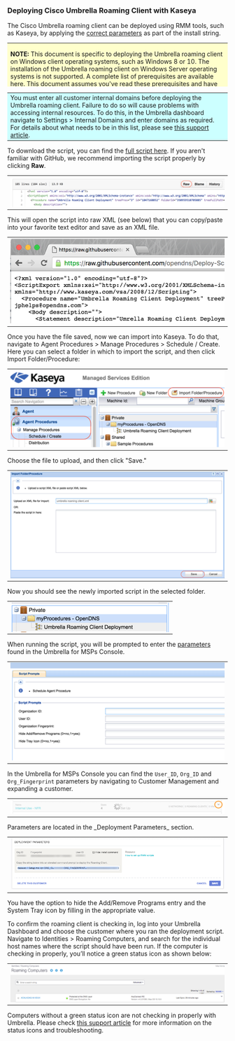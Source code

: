### Deploying Cisco Umbrella Roaming Client with Kaseya

The Cisco Umbrella roaming client can be deployed using RMM tools, such as Kaseya, by applying the <a href="https://docs.umbrella.com/product/msp/automated-deployment/#section-deployment-parameters">correct parameters</a> as part of the install string.  

<div>
<table style="height: 100px; width: 100%">
	<tbody>
		<tr>
			<td bgcolor="#ffffcc">
				<p><strong>NOTE:</strong> This document is specific to deploying the Umbrella roaming client on Windows client operating systems, such as Windows 8 or 10. The installation of the Umbrella roaming client on Windows Server operating systems is not supported. A complete list of prerequisites are available <a href="https://docs.umbrella.com/product/msp/prerequisites/">here</a>. This document assumes you've read these prerequisites and have opened the appropriate firewall ports.</p>
			</td>
		</tr>
	</tbody>
</table>
</div>


<div>
<table style="align:center"><colgroup><col width="624" /></colgroup>
	<tbody>
		<tr>
			<td bgcolor="#ccffff">You must enter all customer internal domains before deploying the Umbrella roaming client. Failure to do so will cause problems with accessing internal resources. To do this, in the Umbrella dashboard navigate to Settings > Internal Domains and enter domains as required. For details about what needs to be in this list, please see  <a href="https://docs.umbrella.com/product/msp/appendix-d-internal-domains/">this support article</a>.
			</td>
		</tr>
	</tbody>
</table>
</div>

To download the script, you can find the [full script here](https://github.com/opendns/Deploy-Scripts/blob/master/Kaseya/Umbrella_Roaming_Client.xml).
If you aren't familiar with GitHub, we recommend importing the script properly by clicking <strong>Raw</strong>.

<table style="width:100%">
	<tbody>
		<tr>
			<td>
				<img src="images/GitHub_Raw.png" border="0" alt="Scripts -> Raw">
			</td>
		</tr>
	</tbody>
</table>

This will open the script into raw XML (see below) that you can copy/paste into your favorite text editor and save as an XML file.

<table>
	<tbody>
		<tr>
			<td>
				<img src="images/GitHub_Raw2.png" border="0" alt="Raw XML"">
			</td>
		</tr>
	</tbody>
</table>

Once you have the file saved, now we can import into Kaseya.  To do that, navigate to Agent Procedures > Manage Procedures > Schedule / Create. Here you can select a folder in which to import the script, and then click Import Folder/Procedure:

<table style="width:100%">
	<tbody>
		<tr>
			<td>
				<img src="images/Import_XML.png" border="0" alt="Parameters from OpenDNS Dashboard">
			</td>
		</tr>
	</tbody>
</table>

Choose the file to upload, and then click "Save."

<table style="width:100%">
	<tbody>
		<tr>
			<td>
				<img src="images/Import_XML2.png" border="0" alt="Parameters from OpenDNS Dashboard">
			</td>
		</tr>
	</tbody>
</table>

Now you should see the newly imported script in the selected folder.

<table style="width:75%">
	<tbody>
		<tr>
			<td>
				<center><img src="images/Script_Imported.png" border="0" alt="Script successfully imported!" style="vertical-align:middle"></center>
			</td>
		</tr>
	</tbody>
</table>

When running the script, you will be prompted to enter the <a href="https://docs.umbrella.com/product/msp/automated-deployment/#section-deployment-parameters">parameters</a> found in the Umbrella for MSPs Console.  

<table style="width:100%">
	<tbody>
		<tr>
			<td>
				<img src="images/Parameters-Prompt.png" border="0" alt="Prompt for parameters">
			</td>
		</tr>
	</tbody>
</table>

In the Umbrella for MSPs Console you can find the ```User_ID```, ```Org_ID``` and ```Org_Fingerprint``` parameters by navigating to Customer Management and expanding a customer.
<table>
	<tbody>
		<tr>
			<td>
				<img src="images/CustomerManagement.png" border="0" alt="Click the Caret">
			</td>
		</tr>
	</tbody>
</table>
Parameters are located in the _Deployment Parameters_ section.  
<table style="width:100%">
	<tbody>
		<tr>
			<td>
				<img src="images/RoamingParameters.png" border="0" alt="Script Parameters">
			</td>
		</tr>
	</tbody>
</table>

You have the option to hide the Add/Remove Programs entry and the System Tray icon by filling in the appropriate value.

To confirm the roaming client is checking in, log into your Umbrella Dashboard and choose the customer where you ran the deployment script. Navigate to Identities > Roaming Computers, and search for the individual host names where the script should have been run.  If the computer is checking in properly, you’ll notice a green status icon as shown below:  

<table style="width:100%">
	<tbody>
		<tr>
			<td>
				<img src="images/PolicyStatus.png" border="0" alt="roaming client in Dashboard">
			</td>
		</tr>
	</tbody>
</table>

Computers without a green status icon are not checking in properly with Umbrella.  Please check [this support article](https://docs.umbrella.com/product/msp/appendix-a-status-and-functionality/) for more information on the status icons and troubleshooting.
